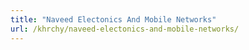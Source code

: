 ```yaml
---
title: "Naveed Electonics And Mobile Networks"
url: /khrchy/naveed-electonics-and-mobile-networks/
---
```

